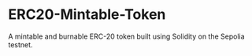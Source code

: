 # ERC20-Mintable-Token
A mintable and burnable ERC-20 token built using Solidity on the Sepolia testnet.
